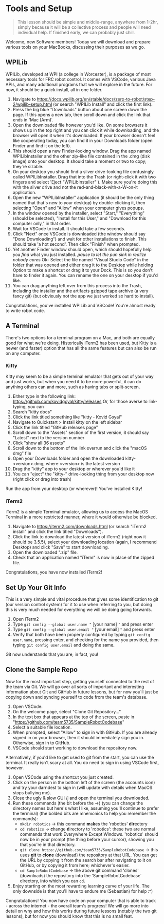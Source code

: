# Tools and Setup

> This lesson should be simple and middle-range, anywhere from 1-2hr, simply because it will be a collective process and people will need individual help. If finished early, we can probably just chill.

Welcome, new Software members! Today we will download and prepare various tools on your MacBooks, discussing their purposes as we go.

## WPILib

WPILib, developed at WPI (a college in Worcester), is a package of most necessary tools for FRC robot control. It comes with VSCode, various Java APIs, and many additional programs that we will explore in the future. For now, it should be a quick install, all in one folder.

1. Navigate to https://docs.wpilib.org/en/stable/docs/zero-to-robot/step-2/wpilib-setup.html (or search "WPILib Install" and click the first link).
2. Press the big blue "Downloads" button about one screen down the page. If this opens a new tab, then scroll down and click the link that ends in 'Mac (Arm)'.
4. Open the downloaded file however you'd like. On some browsers it shows up in the top right and you can click it while downloading, and the browser will open it when it's downloaded. If your browser doesn't feel like cooperating today, you can find it in your Downloads folder (open Finder and find it on the left).
5. This should open a new Finder-looking window. Drag the app named WPILibInstaller and the other zip-like file contained in the .dmg (disk image) onto your desktop. It should take a moment or two to copy; they're sizable.
6. On your desktop you should find a silver drive-looking file confusingly called WPILibInstaller. Drag that into the Trash (or right-click it with two fingers and select 'Eject "WPILibInstaller"'). Make sure you're doing this with the silver drive and not the red-and-black-with-a-W-on-it application.
7. Open the new "WPILibInstaller" application (it should be the only thing named that that's new to your desktop) by double-clicking it, then selecting "Open" and "Allow" when your computer gives popups.
8. In the window opened by the installer, select "Start," "Everything" (should be selected), "Install for this User," and "Download for this computer only," in that order.
9. Wait for VSCode to install. It should take a few seconds.
10. Click "Next" once VSCode is downloaded (the window should say "Done Downloading") and wait for other installations to finish. This should take 'a hot second'. Then click "Finish" when prompted.
11. Yet another Finder window should open, which should hopefully help you *find* what you just installed. *pause to let the pun sink in* *realize nobody cares* Ok- Select the file named "Visual Studio Code" in the folder that was opened and either drag it to the Desktop while holding Option to make a shortcut or drag it to your Dock. This is so you don't have to finder it again. You can rename the one on your desktop if you'd like.
13. You can drag anything left over from this process into the Trash, including the installer and the artifacts gzipped tape archive (a very fancy git) (but obviously not the app we just worked so hard to install).

Congratulations, you've installed WPILib and VSCode! You're almost ready to write robot code.

## A Terminal

There's two options for a terminal program on a Mac, and both are equally good for what we're doing. Historically iTerm2 has been used, but Kitty is a newer (and faster) option that has all the same features but can also be run on any computer.

### Kitty

Kitty may seem to be a simple terminal emulator that gets out of your way and just works, but when you need it to be more powerful, it can do anything others can and more, such as having tabs or split-screen.

1. Either type in the following link: https://github.com/kovidgoyal/kitty/releases
  Or, for those averse to link-typing, you can
  1. Search "kitty docs"
  2. Click the link titled something like "kitty - Kovid Goyal"
  3. Navigate to Quickstart > Install kitty on the left sidebar
  4. Click the link titled "GitHub releases page"
2. Scroll down to the "Assets" section of the first version, it should say "Latest" next to the version number
3. Click "show all 36 assets"
4. Scroll down to the bottom of the link overrun and click the "macOS dmg" file
5. Open your Downloads folder and open the downloaded kitty-\<version>.dmg, where \<version> is the latest version
6. Drag the "kitty" app to your desktop or wherever you'd like it
7. You can "eject" the "kitty-<version>" drive-looking thing from your desktop now (right click or drag into trash)

Run the app from your desktop (or wherever)! You've installed Kitty!

### iTerm2

iTerm2 is a simple Terminal emulator, allowing us to access the MacOS Terminal in a more restricted manner, where it would otherwise be blocked.

1. Navigate to https://iterm2.com/downloads.html (or search "iTerm2 install" and click the link titled "Downloads").
2. Click the link to download the latest version of iTerm2 (right now it should be 3.5.5), select your downloading location (again, I recommend Desktop) and click "Save" to start downloading.
3. Open the downloaded ".zip" file.
4. Check that an application named "iTerm" is now in place of the zipped file.

Congratulations, you have now installed iTerm2!

## Set Up Your Git Info

This is a very simple and vital procedure that gives some identification to git (our version control system) for it to use when referring to you, but doing this is very much needed for everything we will be doing going forwards.

1. Open iTerm2
2. Type `git config --global user.name "` [your name] `"` and press enter
3. Type `git config --global user.email "` [your email] `"` and press enter
4. Verify that both have been properly configured by typing `git config user.name`, pressing enter, and checking for the name you provided, then typing `git config user.email` and doing the same.

Git now understands that you are, in fact, you!

## Clone the Sample Repo

Now for the most important step, getting yourself connected to the rest of the team via Git. We will go over all sorts of important and interesting information about Git and GitHub in future lessons, but for now you'll just be copying down and syncing yourself to code from the team's database.

1. Open VSCode.
2. On the welcome page, select "Clone Git Repository..."
3. In the text box that appears at the top of the screen, paste in "https://github.com/team5735/SampleRobotCodebase"
4. Select a suitable file location.
5. When prompted, select "Allow" to sign in with GitHub. If you are already signed in on your browser, then it should immediately sign you in. Otherwise, sign in to GitHub.
6. VSCode should start working to download the repository now.

Alternatively, if you'd like to get used to git from the start, you can use the terminal. It really isn't scary at all. You do need to sign in using VSCode first, however.

1. Open VSCode using the shortcut you just created.
2. Click on the person in the bottom left of the screen (the accounts icon) and try your darndest to sign in (will update with details when MacOS stops bullying me).
3. Close the ugly & slow GUI /j and open the terminal you downloaded.
4. Run these commands (the bit before the ->) (you can change the directory names but here's what I like, assuming you'll continue to prefer the terminal) (the bolded bits are mnemonics to help you remember the commands):
   - `mkdir robotics` -> this command **m**a**k**es the 'robotics' **dir**ectory
   - `cd robotics` -> **c**hange **d**irectory to 'robotics': these two are normal commands that work Everywhere Except Windows. 'robotics' should now be in your prompt (the thing before your cursor), showing you that you're in that directory.
   - `git clone https://github.com/team5735/SampleRobotCodebase` -> this uses **git** to **clone** (download) the repository at that URL. You can get the URL by copying it from the search bar after navigating to it on GitHub, or by copying it from here; whichever's easier.
   - `cd SampleRobotCodebase` -> the above git command 'clones' (downloads) the repository into the 'SampleRobotCodebase' directory, into which you can `cd`.
5. Enjoy starting on the most rewarding learning curve of your life. The only downside is that you'll have to endure me (Sebastian) for help :^)

Congratulations! You now have code on your computer that is able to track - across the internet - the overall team's progress! We will go more into detail on why and how this works during future lessons (notably the two git lessons), but for now you should know that this is no small feat.
